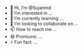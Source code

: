 - 👋 Hi, I’m @Sujanmd
- 👀 I’m interested in ...
- 🌱 I’m currently learning ...
- 💞️ I’m looking to collaborate on ...
- 📫 How to reach me ...
- 😄 Pronouns: ...
- ⚡ Fun fact: ...

<!---
Sujanmd/Sujanmd is a ✨ special ✨ repository because its `README.md` (this file) appears on your GitHub profile.
You can click the Preview link to take a look at your changes.
--->
